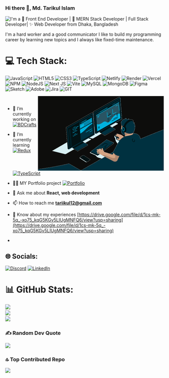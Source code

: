 
### Hi there 👋, Md. Tarikul Islam
![I'm a 🌟 Front End Developer | 🚀 MERN Stack Developer | Full Stack Developer| ✨ Web Developer from Dhaka, Bangladesh](https://i.ibb.co/q125Pt9/Md-Tarkikul-Islam-2.png)

I'm a hard worker and a good communicator I like to build my programming career by learning new topics and I always like fixed-time maintenance.




# 💻 Tech Stack:
![JavaScript](https://img.shields.io/badge/javascript-%2214583330.svg?style=for-the-badge&logo=javascript&logoColor=%23F7DF1E) ![HTML5](https://img.shields.io/badge/html5-%23E34F26.svg?style=for-the-badge&logo=html5&logoColor=white) ![CSS3](https://img.shields.io/badge/css3-%231572B6.svg?style=for-the-badge&logo=css3&logoColor=white) ![TypeScript](https://img.shields.io/badge/typescript-%23007ACC.svg?style=for-the-badge&logo=typescript&logoColor=white) ![Netlify](https://img.shields.io/badge/netlify-%23000000.svg?style=for-the-badge&logo=netlify&logoColor=#00C7B7) ![Render](https://img.shields.io/badge/Render-%46E3B7.svg?style=for-the-badge&logo=render&logoColor=white) ![Vercel](https://img.shields.io/badge/vercel-%23000000.svg?style=for-the-badge&logo=vercel&logoColor=white) ![NPM](https://img.shields.io/badge/NPM-%23CB3837.svg?style=for-the-badge&logo=npm&logoColor=white) ![NodeJS](https://img.shields.io/badge/node.js-6DA55F?style=for-the-badge&logo=node.js&logoColor=white) ![Next JS](https://img.shields.io/badge/Next-black?style=for-the-badge&logo=next.js&logoColor=white) ![Vite](https://img.shields.io/badge/vite-%23646CFF.svg?style=for-the-badge&logo=vite&logoColor=white) ![MySQL](https://img.shields.io/badge/mysql-%2300000f.svg?style=for-the-badge&logo=mysql&logoColor=white) ![MongoDB](https://img.shields.io/badge/MongoDB-%234ea94b.svg?style=for-the-badge&logo=mongodb&logoColor=white) ![Figma](https://img.shields.io/badge/figma-%23F24E1E.svg?style=for-the-badge&logo=figma&logoColor=white) ![Sketch](https://img.shields.io/badge/Sketch-FFB387?style=for-the-badge&logo=sketch&logoColor=black) ![Adobe](https://img.shields.io/badge/adobe-%23FF0000.svg?style=for-the-badge&logo=adobe&logoColor=white) ![Jira](https://img.shields.io/badge/jira-%230A0FFF.svg?style=for-the-badge&logo=jira&logoColor=white) ![GIT](https://img.shields.io/badge/Git-fc6d26?style=for-the-badge&logo=git&logoColor=white)

<img align="right" alt="Coding" width="400" src="https://raw.githubusercontent.com/Potential17/Potential17/master/user%20(2).gif"> </br>
- 🔭 I’m currently working on [![BDCrafts](https://img.shields.io/badge/BDCrafts-%235389DA.svg?logo=BDCrafts&logoColor=white)](https://bd-crafts-client.vercel.app/)

- 🌱 I’m currently learning [![Redux](https://img.shields.io/badge/Redux-%232589DA.svg?logo=Redux&logoColor=white)](https://redux.js.org/) [![TypeScript](https://img.shields.io/badge/TypeScript]-%235389DA.svg?logo=TypeScript&logoColor=white)](https://www.typescriptlang.org/)

- 👨‍💻 MY Portfolio project [![Portfolio](https://img.shields.io/badge/Portfolio-%597148EA.svg?logo=Portfolio&logoColor=white)](https://golden-puffpuff-5f569d.netlify.app/) 

- 💬 Ask me about **React, web development**

- 📫 How to reach me **tariikul12@gmail.com**

- 📄 Know about my experiences [https://drive.google.com/file/d/1cs-mk-5q_-xo75_kqG5KGv5LIUgMNFQ6/view?usp=sharing](https://drive.google.com/file/d/1cs-mk-5q_-xo75_kqG5KGv5LIUgMNFQ6/view?usp=sharing)
- 


## 🌐 Socials:
[![Discord](https://img.shields.io/badge/Discord-%237289DA.svg?logo=discord&logoColor=white)](https://discord.gg/1070761756013633567) [![LinkedIn](https://img.shields.io/badge/LinkedIn-%230077B5.svg?logo=linkedin&logoColor=white)](https://linkedin.com/in/https://www.linkedin.com/in/md-tarikul-islam-8113b9282/) 

# 📊 GitHub Stats:
![](https://github-readme-stats.vercel.app/api?username=tariik12&theme=blue-green&hide_border=false&include_all_commits=false&count_private=true)<br/>
![](https://github-readme-streak-stats.herokuapp.com/?user=tariik12&theme=blue-green&hide_border=false)<br/>
![](https://github-readme-stats.vercel.app/api/top-langs/?username=tariik12&theme=blue-green&hide_border=false&include_all_commits=false&count_private=true&layout=compact)

### ✍️ Random Dev Quote
![](https://quotes-github-readme.vercel.app/api?type=horizontal&theme=radical)

### 🔝 Top Contributed Repo
![](https://github-contributor-stats.vercel.app/api?username=tariik12&limit=5&theme=dark&combine_all_yearly_contributions=true)

<!-- Proudly created with GPRM ( https://gprm.itsvg.in ) -->




